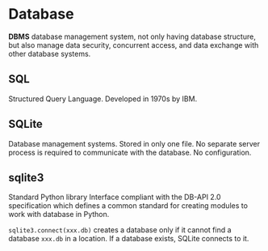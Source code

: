 # Database

**DBMS** database management system, not only having database structure, but also manage data security, concurrent access,
and data exchange with other database systems.

## SQL

Structured Query Language. Developed in 1970s by IBM.

## SQLite

Database management systems. Stored in only one file. No separate server process is required to communicate with the database.
No configuration.

## sqlite3

Standard Python library
Interface compliant with the DB-API 2.0 specification which defines a common standard for creating modules to work with
database in Python.

`sqlite3.connect(xxx.db)` creates a database only if it cannot find a database `xxx.db` in a location. If a database exists,
SQLite connects to it.